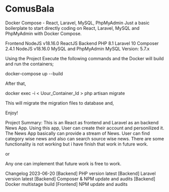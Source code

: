 # ComusBala

Docker Compose - React, Laravel, MySQL, PhpMyAdmin
Just a basic boilerplate to start directly coding on React, Laravel, MySQL and PhpMyAdmin with Docker Compose.

Frontend
NodeJS v18.16.0
ReactJS
Backend
PHP 8.1
Laravel 10
Composer 2.4.1
NodeJS v18.16.0
MySQL and PhpMyAdmin
MySQL Version: 5.7.x

Using the Project
Execute the following commands and the Docker will build and run the containers;

docker-compose up --build

After that,

docker exec -i < Uour_Container_Id > php artisan migrate

This will migrate the migration files to database and,

Enjoy!

Project Summary:
This is an React as frontend and Laravel as an backend News App. Using this app, User can create their account and personilized it. The News App basically can provide a stream of News. User can find category wise news and also can search source wise news. There are some functionality is not working but i have finish that work in future work.

or

Any one can implement that future work is free to work.

Changelog
2023-06-20
[Backend] PHP version latest
[Backend] Laravel version latest
[Backend] Composer & NPM update and audits
[Backend] Docker multistage build
[Frontend] NPM update and audits
